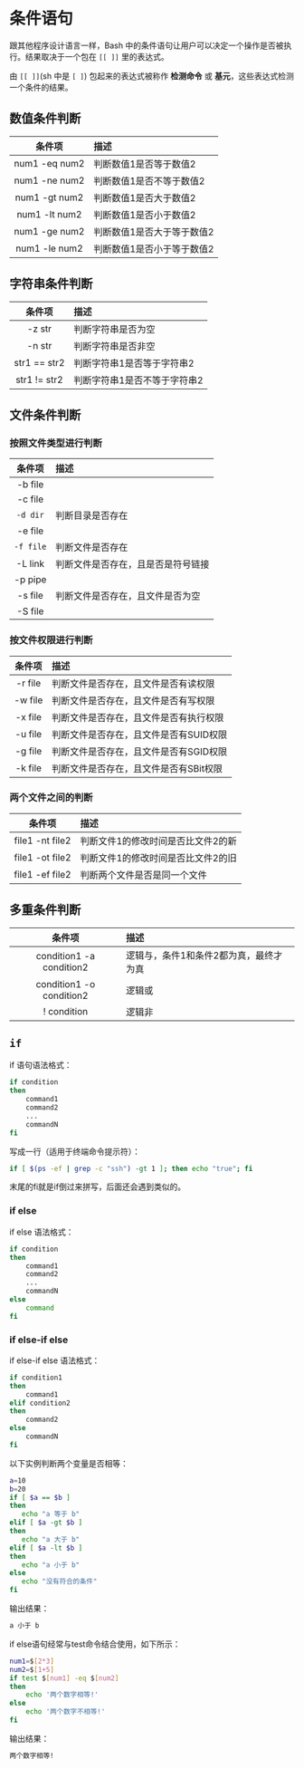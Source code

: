 # 条件语句

跟其他程序设计语言一样，Bash 中的条件语句让用户可以决定一个操作是否被执行。结果取决于一个包在 `[[ ]]` 里的表达式。

由 `[[ ]]`(sh 中是 `[ ]`) 包起来的表达式被称作 **检测命令** 或 **基元**，这些表达式检测一个条件的结果。

## 数值条件判断

|    条件项     | 描述                       |
| :-----------: | :------------------------- |
| num1 -eq num2 | 判断数值1是否等于数值2     |
| num1 -ne num2 | 判断数值1是否不等于数值2   |
| num1 -gt num2 | 判断数值1是否大于数值2     |
| num1 -lt num2 | 判断数值1是否小于数值2     |
| num1 -ge num2 | 判断数值1是否大于等于数值2 |
| num1 -le num2 | 判断数值1是否小于等于数值2 |

## 字符串条件判断

|    条件项    | 描述                         |
| :----------: | :--------------------------- |
|    -z str    | 判断字符串是否为空           |
|    -n str    | 判断字符串是否非空           |
| str1 == str2 | 判断字符串1是否等于字符串2   |
| str1 != str2 | 判断字符串1是否不等于字符串2 |

## 文件条件判断

### 按照文件类型进行判断

| 条件项  | 描述                               |
| :-----: | :--------------------------------- |
| -b file |                                    |
| -c file |                                    |
| `-d dir`  | 判断目录是否存在                   |
| -e file |                                    |
| `-f file` | 判断文件是否存在                   |
| -L link | 判断文件是否存在，且是否是符号链接 |
| -p pipe |                                    |
| -s file | 判断文件是否存在，且文件是否为空   |
| -S file |                                    |

### 按文件权限进行判断

| 条件项  | 描述                                   |
| :-----: | :------------------------------------- |
| -r file | 判断文件是否存在，且文件是否有读权限   |
| -w file | 判断文件是否存在，且文件是否有写权限   |
| -x file | 判断文件是否存在，且文件是否有执行权限 |
| -u file | 判断文件是否存在，且文件是否有SUID权限 |
| -g file | 判断文件是否存在，且文件是否有SGID权限 |
| -k file | 判断文件是否存在，且文件是否有SBit权限 |

### 两个文件之间的判断

|     条件项      | 描述                               |
| :-------------: | :--------------------------------- |
| file1 -nt file2 | 判断文件1的修改时间是否比文件2的新 |
| file1 -ot file2 | 判断文件1的修改时间是否比文件2的旧 |
| file1 -ef file2 | 判断两个文件是否是同一个文件       |

## 多重条件判断

|          条件项          | 描述                                   |
| :----------------------: | :------------------------------------- |
| condition1 -a condition2 | 逻辑与，条件1和条件2都为真，最终才为真 |
| condition1 -o condition2 | 逻辑或                                 |
|       ! condition        | 逻辑非                                 |

## `if`

if 语句语法格式：

```sh
if condition
then
    command1 
    command2
    ...
    commandN 
fi
```

写成一行（适用于终端命令提示符）：

```sh
if [ $(ps -ef | grep -c "ssh") -gt 1 ]; then echo "true"; fi
```

末尾的fi就是if倒过来拼写，后面还会遇到类似的。

### if else

if else 语法格式：

```sh
if condition
then
    command1 
    command2
    ...
    commandN
else
    command
fi
```

### if else-if else

if else-if else 语法格式：

```sh
if condition1
then
    command1
elif condition2 
then 
    command2
else
    commandN
fi
```

以下实例判断两个变量是否相等：

```sh
a=10
b=20
if [ $a == $b ]
then
   echo "a 等于 b"
elif [ $a -gt $b ]
then
   echo "a 大于 b"
elif [ $a -lt $b ]
then
   echo "a 小于 b"
else
   echo "没有符合的条件"
fi
```

输出结果：

```sh
a 小于 b
```

if else语句经常与test命令结合使用，如下所示：

```sh
num1=$[2*3]
num2=$[1+5]
if test $[num1] -eq $[num2]
then
    echo '两个数字相等!'
else
    echo '两个数字不相等!'
fi
```

输出结果：

```sh
两个数字相等!
```